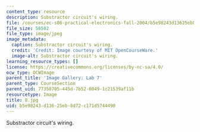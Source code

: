```yaml
---
content_type: resource
description: Substractor circuit's wiring.
file: /courses/ec-s06-practical-electronics-fall-2004/b5e98243d13625eb8d72c171d5744490_8.jpg
file_size: 56502
file_type: image/jpeg
image_metadata:
  caption: Substractor circuit's wiring.
  credit: 'Credit: Image courtesy of MIT OpenCourseWare.'
  image-alt: Substractor circuit's wiring.
learning_resource_types: []
license: https://creativecommons.org/licenses/by-nc-sa/4.0/
ocw_type: OCWImage
parent_title: 'Image Gallery: Lab 7'
parent_type: CourseSection
parent_uid: 77350705-445d-7b52-6049-1c21539af11b
resourcetype: Image
title: 8.jpg
uid: b5e98243-d136-25eb-8d72-c171d5744490
---
```

Substractor circuit's wiring.